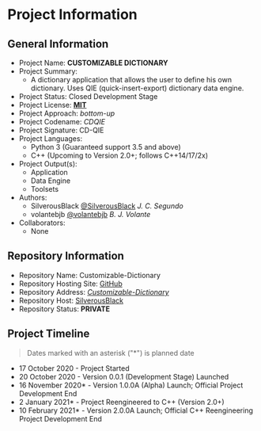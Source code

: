 # Project Information

## General Information

* Project Name: **CUSTOMIZABLE DICTIONARY**
* Project Summary:
  * A dictionary application that allows the user to define his own dictionary. Uses QIE (quick-insert-export) dictionary data engine.
* Project Status: Closed Development Stage
* Project License: [**MIT**](../LICENSE)
* Project Approach: *bottom-up*
* Project Codename: *CDQIE*
* Project Signature: CD-QIE
* Project Languages:
  * Python 3 (Guaranteed support 3.5 and above)
  * C++ (Upcoming to Version 2.0+; follows C++14/17/2x)
* Project Output(s):
  * Application
  * Data Engine
  * Toolsets
* Authors:
  * SilverousBlack [@SilverousBlack](https://github.com/SilverousBlack) *J. C. Segundo*
  * volantebjb [@volantebjb](https://github.com/volantebjb) *B. J. Volante*
* Collaborators:
  * None

## Repository Information

* Repository Name: Customizable-Dictionary
* Repository Hosting Site: [GitHub](https://github.com)
* Repository Address: [*Customizable-Dictionary*](https://github.com/SilverousBlack/Customizable-Dictionary)
* Repository Host: [SilverousBlack](https://github.com/SilverousBlack)
* Repository Status: **PRIVATE**

## Project Timeline

> Dates marked with an asterisk ("\*") is planned date

* 17 October 2020 - Project Started
* 20 October 2020 - Version 0.0.1 (Development Stage) Launched
* 16 November 2020\* - Version 1.0.0A (Alpha) Launch; Official Project Development End
* 2 January 2021\* - Project Reengineered to C++ (Version 2.0+)
* 10 February 2021\* - Version 2.0.0A Launch; Official C++ Reengineering Project Development End
